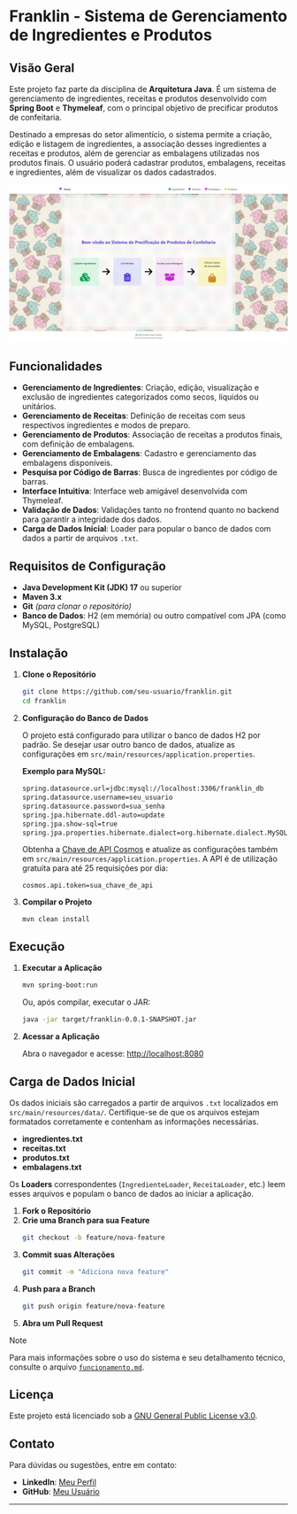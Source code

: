 # Franklin - Sistema de Gerenciamento de Ingredientes e Produtos

## Visão Geral
Este projeto faz parte da disciplina de **Arquitetura Java**. É um sistema de gerenciamento de ingredientes, receitas e produtos desenvolvido com **Spring Boot** e **Thymeleaf**, com o principal objetivo de precificar produtos de confeitaria. 

Destinado a empresas do setor alimentício, o sistema permite a criação, edição e listagem de ingredientes, a associação desses ingredientes a receitas e produtos, além de gerenciar as embalagens utilizadas nos produtos finais. O usuário poderá cadastrar produtos, embalagens, receitas e ingredientes, além de visualizar os dados cadastrados.

![Tela inicial do sistema](/assets/img/tela_inicial.jpg)

## Funcionalidades

- **Gerenciamento de Ingredientes**: Criação, edição, visualização e exclusão de ingredientes categorizados como secos, líquidos ou unitários.
- **Gerenciamento de Receitas**: Definição de receitas com seus respectivos ingredientes e modos de preparo.
- **Gerenciamento de Produtos**: Associação de receitas a produtos finais, com definição de embalagens.
- **Gerenciamento de Embalagens**: Cadastro e gerenciamento das embalagens disponíveis.
- **Pesquisa por Código de Barras**: Busca de ingredientes por código de barras.
- **Interface Intuitiva**: Interface web amigável desenvolvida com Thymeleaf.
- **Validação de Dados**: Validações tanto no frontend quanto no backend para garantir a integridade dos dados.
- **Carga de Dados Inicial**: Loader para popular o banco de dados com dados a partir de arquivos `.txt`.

## Requisitos de Configuração

- **Java Development Kit (JDK) 17** ou superior
- **Maven 3.x**
- **Git** *(para clonar o repositório)*
- **Banco de Dados**: H2 (em memória) ou outro compatível com JPA (como MySQL, PostgreSQL)

## Instalação

1. **Clone o Repositório**

    ```bash
    git clone https://github.com/seu-usuario/franklin.git
    cd franklin
    ```

2. **Configuração do Banco de Dados**

    O projeto está configurado para utilizar o banco de dados H2 por padrão. Se desejar usar outro banco de dados, atualize as configurações em `src/main/resources/application.properties`.

    **Exemplo para MySQL:**

    ```properties
    spring.datasource.url=jdbc:mysql://localhost:3306/franklin_db
    spring.datasource.username=seu_usuario
    spring.datasource.password=sua_senha
    spring.jpa.hibernate.ddl-auto=update
    spring.jpa.show-sql=true
    spring.jpa.properties.hibernate.dialect=org.hibernate.dialect.MySQL8Dialect
    ```

	Obtenha a [Chave de API Cosmos](https://cosmos.bluesoft.com.br/api-pricings) e atualize as configurações também em  `src/main/resources/application.properties`. A API é de utilização gratuita para até 25 requisições por dia:

	```properties
	cosmos.api.token=sua_chave_de_api
	```
	

3. **Compilar o Projeto**

    ```bash
    mvn clean install
    ```
## Execução

1. **Executar a Aplicação**

    ```bash
    mvn spring-boot:run
    ```

    Ou, após compilar, executar o JAR:

    ```bash
    java -jar target/franklin-0.0.1-SNAPSHOT.jar
    ```

2. **Acessar a Aplicação**

    Abra o navegador e acesse: [http://localhost:8080](http://localhost:8080)

## Carga de Dados Inicial

Os dados iniciais são carregados a partir de arquivos `.txt` localizados em `src/main/resources/data/`. Certifique-se de que os arquivos estejam formatados corretamente e contenham as informações necessárias.

- **ingredientes.txt**
- **receitas.txt**
- **produtos.txt**
- **embalagens.txt**

Os **Loaders** correspondentes (`IngredienteLoader`, `ReceitaLoader`, etc.) leem esses arquivos e populam o banco de dados ao iniciar a aplicação.


1. **Fork o Repositório**
2. **Crie uma Branch para sua Feature**
    ```bash
    git checkout -b feature/nova-feature
    ```
3. **Commit suas Alterações**
    ```bash
    git commit -m "Adiciona nova feature"
    ```
4. **Push para a Branch**
    ```bash
    git push origin feature/nova-feature
    ```
5. **Abra um Pull Request**

> [!NOTE]
> Para mais informações sobre o uso do sistema e seu detalhamento técnico, consulte o arquivo [`funcionamento.md`](/funcionamento.md).

## Licença

Este projeto está licenciado sob a [GNU General Public License v3.0](LICENSE).

## Contato

Para dúvidas ou sugestões, entre em contato:

- **LinkedIn**: [Meu Perfil](https://www.linkedin.com/in/franklin-v%C3%A9ras-sert%C3%A3o)
- **GitHub**: [Meu Usuário](https://github.com/franklinveras)

---